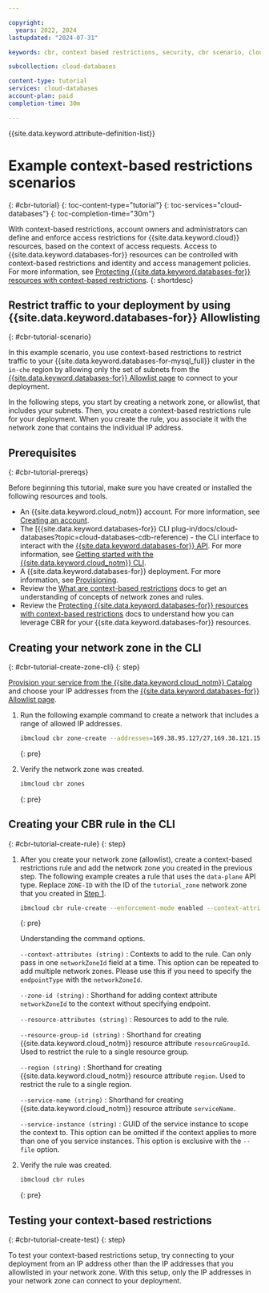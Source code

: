 ```yaml
---

copyright:
  years: 2022, 2024
lastupdated: "2024-07-31"

keywords: cbr, context based restrictions, security, cbr scenario, cloud databases

subcollection: cloud-databases

content-type: tutorial
services: cloud-databases
account-plan: paid
completion-time: 30m

---
```


{{site.data.keyword.attribute-definition-list}}

# Example context-based restrictions scenarios
{: #cbr-tutorial}
{: toc-content-type="tutorial"}
{: toc-services="cloud-databases"}
{: toc-completion-time="30m"}

With context-based restrictions, account owners and administrators can define and enforce access restrictions for {{site.data.keyword.cloud}} resources, based on the context of access requests. Access to {{site.data.keyword.databases-for}} resources can be controlled with context-based restrictions and identity and access management policies. For more information, see [Protecting {{site.data.keyword.databases-for}} resources with context-based restrictions](/docs/cloud-databases?topic=cloud-databases-cbr).
{: shortdesc}

## Restrict traffic to your deployment by using {{site.data.keyword.databases-for}} Allowlisting
{: #cbr-tutorial-scenario}

In this example scenario, you use context-based restrictions to restrict traffic to your {{site.data.keyword.databases-for-mysql_full}} cluster in the `in-che` region by allowing only the set of subnets from the [{{site.data.keyword.databases-for}} Allowlist page](/docs/cloud-databases?topic=cloud-databases-allowlisting&interface=ui) to connect to your deployment.

In the following steps, you start by creating a network zone, or allowlist, that includes your subnets. Then, you create a context-based restrictions rule for your deployment. When you create the rule, you associate it with the network zone that contains the individual IP address.

## Prerequisites
{: #cbr-tutorial-prereqs}

Before beginning this tutorial, make sure you have created or installed the following resources and tools.

- An {{site.data.keyword.cloud_notm}} account. For more information, see [Creating an account](/docs/account?topic=account-account-getting-started).
- The [{{site.data.keyword.databases-for}} CLI plug-in/docs/cloud-databases?topic=cloud-databases-cdb-reference) - the CLI interface to interact with the [{{site.data.keyword.databases-for}} API](https://cloud.ibm.com/apidocs/cloud-databases-api/cloud-databases-api-v5#introduction). For more information, see [Getting started with the {{site.data.keyword.cloud_notm}} CLI](/docs/cloud-databases?topic=cloud-databases-cdb-reference).
- A {{site.data.keyword.databases-for}} deployment. For more information, see [Provisioning](/docs/cloud-databases?topic=cloud-databases-getting-started-cdb-provision-instance).
- Review the [What are context-based restrictions](/docs/account?topic=account-context-restrictions-whatis) docs to get an understanding of concepts of network zones and rules.
- Review the [Protecting {{site.data.keyword.databases-for}} resources with context-based restrictions](/docs/cloud-databases?topic=cloud-databases-cbr) docs to understand how you can leverage CBR for your {{site.data.keyword.databases-for}} resources.

## Creating your network zone in the CLI
{: #cbr-tutorial-create-zone-cli}
{: step}

[Provision your service from the {{site.data.keyword.cloud_notm}} Catalog](https://cloud.ibm.com/catalog/services/databases-for-mysql) and choose your IP addresses from the [{{site.data.keyword.databases-for}} Allowlist page](/docs/cloud-databases?topic=cloud-databases-allowlisting&interface=ui).
1. Run the following example command to create a network that includes a range of allowed IP addresses.

    ```sh
    ibmcloud cbr zone-create --addresses=169.38.95.127/27,169.38.121.159/28,169.38.132.127/25,169.38.136.255/26,169.38.73.151/29,169.38.105.79/29,10.162.8.127/26,10.163.20.127/25,10.162.115.103/29,10.162.132.79/29 --name=tutorial_zone
    ```
    {: pre}

1. Verify the network zone was created.
    ```sh
    ibmcloud cbr zones
    ```
    {: pre}

## Creating your CBR rule in the CLI
{: #cbr-tutorial-create-rule}
{: step}

1. After you create your network zone (allowlist), create a context-based restrictions rule and add the network zone you created in the previous step. The following example creates a rule that uses the `data-plane` API type. Replace `ZONE-ID` with the ID of the `tutorial_zone` network zone that you created in [Step 1](#creating-your-network-zone).

    ```sh
    ibmcloud cbr rule-create --enforcement-mode enabled --context-attributes networkZoneId=<ZONE-ID> --resource-group-id <RESOURCE_GROUP_ID> --service-name databases-for-mysql --service-instance <SERVICE-INSTANCE> --api-types crn:v1:bluemix:public:context-based-restrictions::::api-type:data-plane --description <DESCRIPTION>
    ```
    {: pre}

    Understanding the command options.

    `--context-attributes (string)`
    :   Contexts to add to the rule. Can only pass in one `networkZoneId` field at a time. This option can be repeated to add multiple network zones. Please use this if you need to specify the `endpointType` with the `networkZoneId`.

    `--zone-id (string)`
    :   Shorthand for adding context attribute `networkZoneId` to the context without specifying endpoint.

    `--resource-attributes (string)`
    :   Resources to add to the rule.

    `--resource-group-id (string)`
    :   Shorthand for creating {{site.data.keyword.cloud_notm}} resource attribute `resourceGroupId`. Used to restrict the rule to a single resource group.

    `--region (string)`
    :   Shorthand for creating {{site.data.keyword.cloud_notm}} resource attribute `region`. Used to restrict the rule to a single region.

    `--service-name (string)`
    :   Shorthand for creating {{site.data.keyword.cloud_notm}} resource attribute `serviceName`.

    `--service-instance (string)`
    :   GUID of the service instance to scope the context to. This option can be omitted if the context applies to more than one of you service instances. This option is exclusive with the `--file` option.


1. Verify the rule was created.
    ```sh
    ibmcloud cbr rules
    ```
    {: pre}

## Testing your context-based restrictions
{: #cbr-tutorial-create-test}
{: step}

To test your context-based restrictions setup, try connecting to your deployment from an IP address other than the IP addresses that you allowlisted in your network zone. With this setup, only the IP addresses in your network zone can connect to your deployment.
